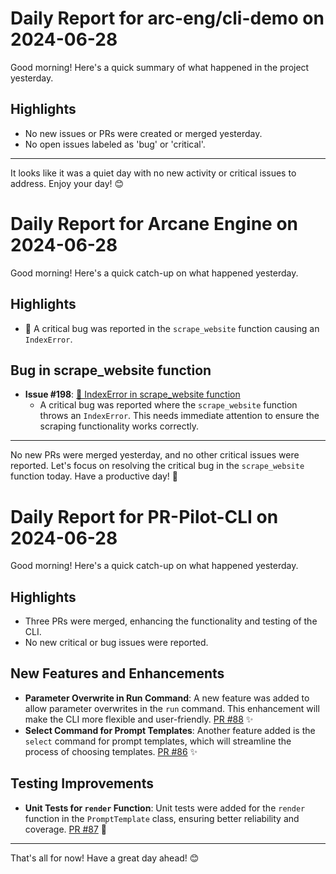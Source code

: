 # Daily Report for arc-eng/cli-demo on 2024-06-28

Good morning! Here's a quick summary of what happened in the project yesterday.

## Highlights
- No new issues or PRs were created or merged yesterday.
- No open issues labeled as 'bug' or 'critical'.

---

It looks like it was a quiet day with no new activity or critical issues to address. Enjoy your day! 😊


# Daily Report for Arcane Engine on 2024-06-28

Good morning! Here's a quick catch-up on what happened yesterday.

## Highlights
- 🐛 A critical bug was reported in the `scrape_website` function causing an `IndexError`.

## Bug in scrape_website function
- **Issue #198**: [🐛 IndexError in scrape_website function](https://github.com/arc-eng/studio/issues/198)
  - A critical bug was reported where the `scrape_website` function throws an `IndexError`. This needs immediate attention to ensure the scraping functionality works correctly.

---

No new PRs were merged yesterday, and no other critical issues were reported. Let's focus on resolving the critical bug in the `scrape_website` function today. Have a productive day! 🚀


# Daily Report for PR-Pilot-CLI on 2024-06-28

Good morning! Here's a quick catch-up on what happened yesterday.

## Highlights
- Three PRs were merged, enhancing the functionality and testing of the CLI.
- No new critical or bug issues were reported.

## New Features and Enhancements
- **Parameter Overwrite in Run Command**: A new feature was added to allow parameter overwrites in the `run` command. This enhancement will make the CLI more flexible and user-friendly. [PR #88](https://github.com/arc-eng/cli/pull/88) ✨
- **Select Command for Prompt Templates**: Another feature added is the `select` command for prompt templates, which will streamline the process of choosing templates. [PR #86](https://github.com/arc-eng/cli/pull/86) ✨

## Testing Improvements
- **Unit Tests for `render` Function**: Unit tests were added for the `render` function in the `PromptTemplate` class, ensuring better reliability and coverage. [PR #87](https://github.com/arc-eng/cli/pull/87) 🧪

---

That's all for now! Have a great day ahead! 😊


